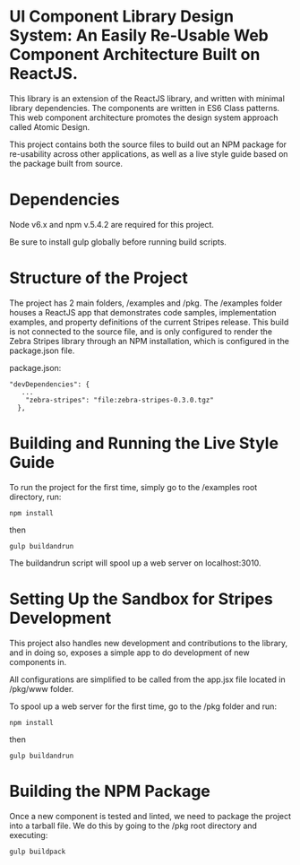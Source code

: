 
# UI Component Library Design System: An Easily Re-Usable Web Component Architecture Built on ReactJS.

This library is an extension of the ReactJS library, and written with minimal library dependencies. The components are written in ES6 Class patterns. This web component architecture promotes the design system approach called Atomic Design.

This project contains both the source files to build out an NPM package for re-usability across other applications, as well as a live style guide based on the package built from source.

# Dependencies

Node v6.x and npm v.5.4.2 are required for this project.

Be sure to install gulp globally before running build scripts.

# Structure of the Project

The project has 2 main folders, /examples and /pkg. The /examples folder houses a ReactJS app that demonstrates code samples, implementation examples, and property definitions of the current Stripes release. This build is not connected to the source file, and is only configured to render the Zebra Stripes library through an NPM installation, which is configured in the package.json file.

package.json:
```
"devDependencies": {
   ...
    "zebra-stripes": "file:zebra-stripes-0.3.0.tgz"
  },
```

# Building and Running the Live Style Guide

To run the project for the first time, simply go to the /examples root directory, run:
```
npm install
```
then
```
gulp buildandrun
```

The buildandrun script will spool up a web server on localhost:3010.

# Setting Up the Sandbox for Stripes Development 

This project also handles new development and contributions to the library, and in doing so, exposes a simple app to do development of new components in.
 
All configurations are simplified to be called from the app.jsx file located in /pkg/www folder.

To spool up a web server for the first time, go to the /pkg folder and run:

```
npm install
```
then
```
gulp buildandrun
```

# Building the NPM Package

Once a new component is tested and linted, we need to package the project into a tarball file. We do this by going to the /pkg root directory and executing:
```
gulp buildpack
```
